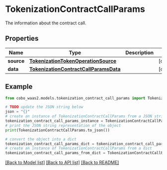 # TokenizationContractCallParams

The information about the contract call.

## Properties

Name | Type | Description | Notes
------------ | ------------- | ------------- | -------------
**source** | [**TokenizationTokenOperationSource**](TokenizationTokenOperationSource.md) |  | [optional] 
**data** | [**TokenizationContractCallParamsData**](TokenizationContractCallParamsData.md) |  | [optional] 

## Example

```python
from cobo_waas2.models.tokenization_contract_call_params import TokenizationContractCallParams

# TODO update the JSON string below
json = "{}"
# create an instance of TokenizationContractCallParams from a JSON string
tokenization_contract_call_params_instance = TokenizationContractCallParams.from_json(json)
# print the JSON string representation of the object
print(TokenizationContractCallParams.to_json())

# convert the object into a dict
tokenization_contract_call_params_dict = tokenization_contract_call_params_instance.to_dict()
# create an instance of TokenizationContractCallParams from a dict
tokenization_contract_call_params_from_dict = TokenizationContractCallParams.from_dict(tokenization_contract_call_params_dict)
```
[[Back to Model list]](../README.md#documentation-for-models) [[Back to API list]](../README.md#documentation-for-api-endpoints) [[Back to README]](../README.md)


